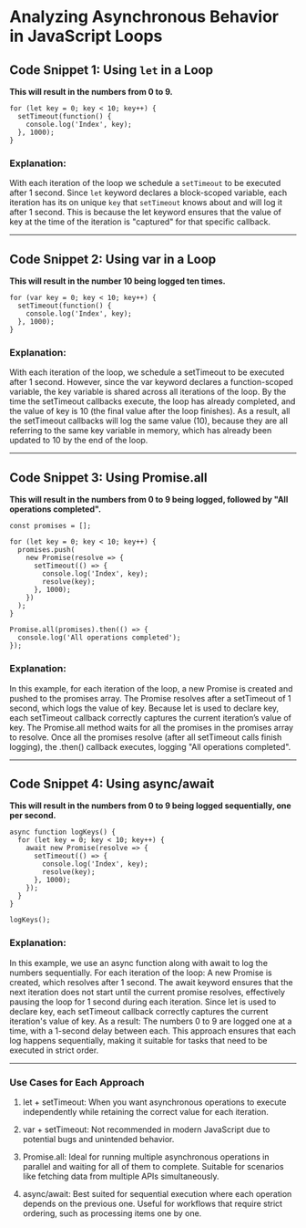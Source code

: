 # Analyzing Asynchronous Behavior in JavaScript Loops

## Code Snippet 1: Using `let` in a Loop

**This will result in the numbers from 0 to 9.**

```
for (let key = 0; key < 10; key++) {
  setTimeout(function() {
    console.log('Index', key);
  }, 1000);
}
```

### Explanation:

With each iteration of the loop we schedule a `setTimeout` to be executed after 1 second.
Since `let` keyword declares a block-scoped variable, each iteration has its on unique `key` that `setTimeout` knows about and will log it after 1 second. This is because the let keyword ensures that the value of key at the time of the iteration is "captured" for that specific callback.

---

## Code Snippet 2: Using var in a Loop

**This will result in the number 10 being logged ten times.**

```
for (var key = 0; key < 10; key++) {
  setTimeout(function() {
    console.log('Index', key);
  }, 1000);
}
```

### Explanation:

With each iteration of the loop, we schedule a setTimeout to be executed after 1 second.
However, since the var keyword declares a function-scoped variable, the key variable is shared across all iterations of the loop.
By the time the setTimeout callbacks execute, the loop has already completed, and the value of key is 10 (the final value after the loop finishes).
As a result, all the setTimeout callbacks will log the same value (10), because they are all referring to the same key variable in memory, which has already been updated to 10 by the end of the loop.

---

## Code Snippet 3: Using Promise.all

**This will result in the numbers from 0 to 9 being logged, followed by "All operations completed".**

```
const promises = [];

for (let key = 0; key < 10; key++) {
  promises.push(
    new Promise(resolve => {
      setTimeout(() => {
        console.log('Index', key);
        resolve(key);
      }, 1000);
    })
  );
}

Promise.all(promises).then(() => {
  console.log('All operations completed');
});
```

### Explanation:

In this example, for each iteration of the loop, a new Promise is created and pushed to the promises array.
The Promise resolves after a setTimeout of 1 second, which logs the value of key.
Because let is used to declare key, each setTimeout callback correctly captures the current iteration’s value of key.
The Promise.all method waits for all the promises in the promises array to resolve. Once all the promises resolve (after all setTimeout calls finish logging), the .then() callback executes, logging "All operations completed".

---

## Code Snippet 4: Using async/await

**This will result in the numbers from 0 to 9 being logged sequentially, one per second.**

```
async function logKeys() {
  for (let key = 0; key < 10; key++) {
    await new Promise(resolve => {
      setTimeout(() => {
        console.log('Index', key);
        resolve(key);
      }, 1000);
    });
  }
}

logKeys();
```

### Explanation:

In this example, we use an async function along with await to log the numbers sequentially. For each iteration of the loop:
A new Promise is created, which resolves after 1 second.
The await keyword ensures that the next iteration does not start until the current promise resolves, effectively pausing the loop for 1 second during each iteration.
Since let is used to declare key, each setTimeout callback correctly captures the current iteration's value of key.
As a result:
The numbers 0 to 9 are logged one at a time, with a 1-second delay between each.
This approach ensures that each log happens sequentially, making it suitable for tasks that need to be executed in strict order.

---

### Use Cases for Each Approach

1. let + setTimeout:
   When you want asynchronous operations to execute independently while retaining the correct value for each iteration.

2. var + setTimeout:
   Not recommended in modern JavaScript due to potential bugs and unintended behavior.

3. Promise.all:
   Ideal for running multiple asynchronous operations in parallel and waiting for all of them to complete. Suitable for scenarios like fetching data from multiple APIs simultaneously.

4. async/await:
   Best suited for sequential execution where each operation depends on the previous one. Useful for workflows that require strict ordering, such as processing items one by one.
